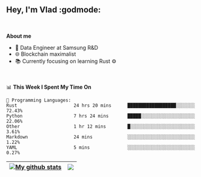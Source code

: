 ## Hey, I'm Vlad :godmode:

<br/>

**About me**
- 💼 Data Engineer at Samsung R&D
- 🌐 Blockchain maximalist
- 📚 Currently focusing on learning Rust :gear:

<br/>

<!--START_SECTION:waka-->
📊 **This Week I Spent My Time On** 

```text
💬 Programming Languages: 
Rust                     24 hrs 20 mins      ██████████████████░░░░░░░   72.43% 
Python                   7 hrs 24 mins       █████░░░░░░░░░░░░░░░░░░░░   22.06% 
Other                    1 hr 12 mins        █░░░░░░░░░░░░░░░░░░░░░░░░   3.61% 
Markdown                 24 mins             ░░░░░░░░░░░░░░░░░░░░░░░░░   1.22% 
YAML                     5 mins              ░░░░░░░░░░░░░░░░░░░░░░░░░   0.27%

```


<!--END_SECTION:waka-->


| <a href="https://github.com/anuraghazra/github-readme-stats"><img align="center" src="https://github-readme-stats.vercel.app/api?username=u-hubar&show_icons=true&include_all_commits=true&theme=dark&hide_border=true" alt="My github stats" /></a> | <a href="https://github.com/anuraghazra/github-readme-stats"><img align="center" src="https://github-readme-stats.vercel.app/api/top-langs/?username=u-hubar&layout=compact&theme=dark&hide_border=true" /></a> |
| ------------- | ------------- |
